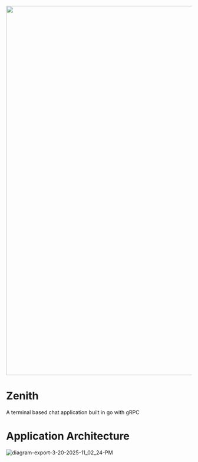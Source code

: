<p align="center">
  <img src="https://github.com/user-attachments/assets/808e7144-2147-4a41-afb7-dcea7f6dade5" width="1000px">
</p>




# Zenith
A terminal based chat application built in go with gRPC

# Application Architecture

![diagram-export-3-20-2025-11_02_24-PM](https://github.com/user-attachments/assets/49fae19a-e86f-41bd-b0d5-38f7c8d35aa8)



